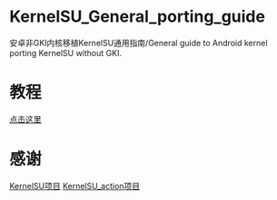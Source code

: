 # KernelSU_General_porting_guide
安卓非GKI内核移植KernelSU通用指南/General guide to Android kernel porting KernelSU without GKI.
# 教程
[点击这里](https://github.com/dabao1955/KernelSU_General_porting_guide/wiki)
# 感谢
[KernelSU项目](https://github.com/tiann/KernrlSU)
[KernelSU_action项目](https://github.com/xiaoleGun/KernelSU_Action)
